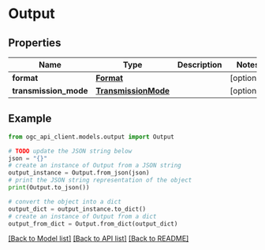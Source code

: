 # Output


## Properties

Name | Type | Description | Notes
------------ | ------------- | ------------- | -------------
**format** | [**Format**](Format.md) |  | [optional] 
**transmission_mode** | [**TransmissionMode**](TransmissionMode.md) |  | [optional] 

## Example

```python
from ogc_api_client.models.output import Output

# TODO update the JSON string below
json = "{}"
# create an instance of Output from a JSON string
output_instance = Output.from_json(json)
# print the JSON string representation of the object
print(Output.to_json())

# convert the object into a dict
output_dict = output_instance.to_dict()
# create an instance of Output from a dict
output_from_dict = Output.from_dict(output_dict)
```
[[Back to Model list]](../README.md#documentation-for-models) [[Back to API list]](../README.md#documentation-for-api-endpoints) [[Back to README]](../README.md)


